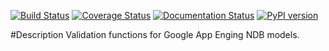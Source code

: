 [![Build Status](https://travis-ci.org/alexyer/ndbvalid.svg?branch=master)](https://travis-ci.org/alexyer/ndbvalid)
[![Coverage Status](https://coveralls.io/repos/alexyer/ndbvalid/badge.svg?branch=master&service=github)](https://coveralls.io/github/alexyer/ndbvalid?branch=master)
[![Documentation Status](https://readthedocs.org/projects/ndbvalid/badge/?version=latest)](http://ndbvalid.readthedocs.org/en/latest/?badge=latest)
[![PyPI version](https://badge.fury.io/py/ndbvalid.svg)](https://badge.fury.io/py/ndbvalid)

#Description
Validation functions for Google App Enging NDB models.
